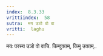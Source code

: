 ```yaml
---
index:  8.3.33
vrittiindex:  58
sutra:  मय उञो वो वा
vritti:  laghu 
---
```


मयः परस्य उञो वो वाचि. किम्वुक्तम्, किमु उक्तम्..

